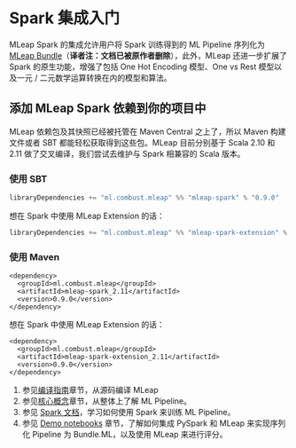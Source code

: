 # Spark 集成入门
MLeap Spark 的集成允许用户将 Spark 训练得到的 ML Pipeline 序列化为 [MLeap Bundle](../mleap-bundle/)（**译者注：文档已被原作者删除**），此外，MLeap 还进一步扩展了 Spark 的原生功能，增强了包括 One Hot Encoding 模型、One vs Rest 模型以及一元 / 二元数学运算转换在内的模型和算法。

## 添加 MLeap Spark 依赖到你的项目中
MLeap 依赖包及其快照已经被托管在 Maven Central 之上了，所以 Maven 构建文件或者 SBT 都能轻松获取得到这些包。MLeap 目前分别基于 Scala 2.10 和 2.11 做了交叉编译，我们尝试去维护与 Spark 相兼容的 Scala 版本。

### 使用 SBT
```sbt
libraryDependencies += "ml.combust.mleap" %% "mleap-spark" % "0.9.0"
```

想在 Spark 中使用 MLeap Extension 的话：

```sbt
libraryDependencies += "ml.combust.mleap" %% "mleap-spark-extension" % "0.9.0"
```

### 使用 Maven

```pom
<dependency>
  <groupId>ml.combust.mleap</groupId>
  <artifactId>mleap-spark_2.11</artifactId>
  <version>0.9.0</version>
</dependency>
```

想在 Spark 中使用 MLeap Extension 的话：

```pom
<dependency>
  <groupId>ml.combust.mleap</groupId>
  <artifactId>mleap-spark-extension_2.11</artifactId>
  <version>0.9.0</version>
</dependency>
```

1. 参见[编译指南](./building.html)章节，从源码编译 MLeap
2. 参见[核心概念](../core-concepts/)章节，从整体上了解 ML Pipeline。
3. 参见 [Spark 文档](http://spark.apache.org/docs/latest/ml-guide.html)，学习如何使用 Spark 来训练 ML Pipeline。
4. 参见 [Demo notebooks](https://github.com/combust/mleap-demo/tree/master/notebooks) 章节，了解如何集成 PySpark 和 MLeap 来实现序列化 Pipeline 为 Bundle.ML，以及使用 MLeap 来进行评分。

